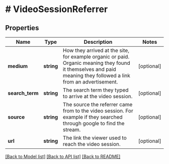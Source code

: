 # # VideoSessionReferrer

## Properties

Name | Type | Description | Notes
------------ | ------------- | ------------- | -------------
**medium** | **string** | How they arrived at the site, for example organic or paid. Organic meaning they found it themselves and paid meaning they followed a link from an advertisement. | [optional]
**search_term** | **string** | The search term they typed to arrive at the video session. | [optional]
**source** | **string** | The source the referrer came from to the video session. For example if they searched through google to find the stream. | [optional]
**url** | **string** | The link the viewer used to reach the video session. | [optional]

[[Back to Model list]](../../README.md#models) [[Back to API list]](../../README.md#endpoints) [[Back to README]](../../README.md)
